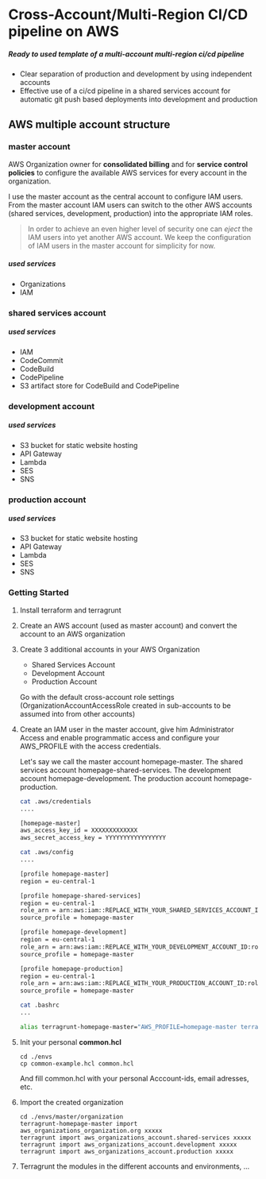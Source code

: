 # Cross-Account/Multi-Region CI/CD pipeline on AWS

##### Ready to used template of a multi-account multi-region ci/cd pipeline

* Clear separation of production and development by using independent accounts
* Effective use of a ci/cd pipeline in a shared services account for automatic git push based deployments into development and production    

## AWS multiple account structure

### master account
AWS Organization owner for **consolidated billing** and for **service control policies** to 
configure the available AWS services for every account in the organization.

I use the master account as the central account to configure IAM users.
From the master account IAM users can switch to the other AWS accounts (shared services, development, production)
into the appropriate IAM roles. 
> In order to achieve an even higher level of security one can *eject* the IAM users into yet 
> another AWS account. We keep the configuration of IAM users in the master account for simplicity for now. 
##### used services
* Organizations
* IAM

### shared services account 
##### used services 
* IAM
* CodeCommit 
* CodeBuild
* CodePipeline 
* S3 artifact store for CodeBuild and CodePipeline

### development account
##### used services 
* S3 bucket for static website hosting
* API Gateway 
* Lambda
* SES
* SNS

### production account
##### used services 
* S3 bucket for static website hosting
* API Gateway 
* Lambda
* SES
* SNS


### Getting Started
1. Install terraform and terragrunt
2. Create an AWS account (used as master account) and convert the account to an AWS organization
3. Create 3 additional accounts in your AWS Organization  
    * Shared Services Account
    * Development Account
    * Production Account
    
   Go with the default cross-account role settings (OrganizationAccountAccessRole created in sub-accounts to be
   assumed into from other accounts)
4. Create an IAM user in the master account, give him Administrator Access and enable programmatic access and
configure your AWS_PROFILE with the access credentials. 

    Let's say we call the master account homepage-master.
    The shared services account homepage-shared-services.
    The development account homepage-development.
    The production account homepage-production.
        
    ```bash
    cat .aws/credentials
    ....
    
    [homepage-master]
    aws_access_key_id = XXXXXXXXXXXXX
    aws_secret_access_key = YYYYYYYYYYYYYYYYY
    
    ```
    
    ```bash
    cat .aws/config
    ....
    
    [profile homepage-master]
    region = eu-central-1
    
    [profile homepage-shared-services]
    region = eu-central-1
    role_arn = arn:aws:iam::REPLACE_WITH_YOUR_SHARED_SERVICES_ACCOUNT_ID:role/OrganizationAccountAccessRole
    source_profile = homepage-master
    
    [profile homepage-development]
    region = eu-central-1
    role_arn = arn:aws:iam::REPLACE_WITH_YOUR_DEVELOPMENT_ACCOUNT_ID:role/OrganizationAccountAccessRole
    source_profile = homepage-master
    
    [profile homepage-production]
    region = eu-central-1
    role_arn = arn:aws:iam::REPLACE_WITH_YOUR_PRODUCTION_ACCOUNT_ID:role/OrganizationAccountAccessRole
    source_profile = homepage-master
    
    ```

    ```bash
    cat .bashrc
    ...
   
   alias terragrunt-homepage-master="AWS_PROFILE=homepage-master terragrunt"  
   ```

5. Init your personal **common.hcl**
    ```shell script
    cd ./envs
    cp common-example.hcl common.hcl
    ``` 
   And fill common.hcl with your personal Acccount-ids, email adresses, etc.

6. Import the created organization
    ```shell script
    cd ./envs/master/organization
    terragrunt-homepage-master import aws_organizations_organization.org xxxxx
    terragrunt import aws_organizations_account.shared-services xxxxx
    terragrunt import aws_organizations_account.development xxxxx
    terragrunt import aws_organizations_account.production xxxxx
    ```
7. Terragrunt the modules in the different accounts and environments, ... 